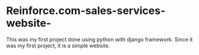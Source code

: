 # Reinforce.com-sales-services-website-
This was my first project done using python with django framework. Since it was my first project, it is a simple website.

